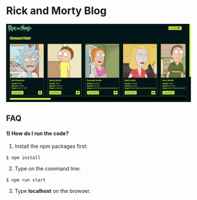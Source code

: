 # Rick and Morty Blog
<img src="./src/img/thumbnail.png" />

## FAQ

#### 1) How do I run the code?

1) Install the npm packages first:
```
$ npm install
```

2) Type on the command line:

```
$ npm run start
```

3) Type **localhost** on the browser.